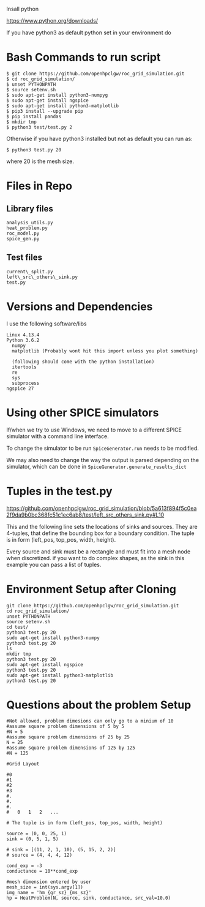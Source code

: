 Insall python

https://www.python.org/downloads/

If you have python3 as default python set in your environment do

# Bash Commands to run script

```
$ git clone https://github.com/openhpclgw/roc_grid_simulation.git
$ cd roc_grid_simulation/
$ unset PYTHONPATH
$ source setenv.sh
$ sudo apt-get install python3-numpyg
$ sudo apt-get install ngspice
$ sudo apt-get install python3-matplotlib
$ pip3 install --upgrade pip
$ pip install pandas
$ mkdir tmp
$ python3 test/test.py 2 
```

Otherwise if you have python3 installed but not as default you can run
as:

```
$ python3 test.py 20
```

where 20 is the mesh size.

# Files in Repo

## Library files

```
analysis_utils.py
heat_problem.py
roc_model.py
spice_gen.py
```

## Test files

```
current\_split.py
left\_src\_others\_sink.py
test.py
```

# Versions and Dependencies

I use the following software/libs

```
Linux 4.13.4
Python 3.6.2
  numpy
  matplotlib (Probably wont hit this import unless you plot something)

  (following should come with the python installation)
  itertools
  re
  sys
  subprocess
ngspice 27
```

# Using other SPICE simulators

If/when we try to use Windows, we need to move to a different SPICE
simulator with a command line interface.

To change the simulator to be run `SpiceGenerator.run` needs to be
modified.

We may also need to change the way the output is parsed depending on
the simulator, which can be done in `SpiceGenerator.generate_results_dict`

# Tuples in the test.py

https://github.com/openhpclgw/roc_grid_simulation/blob/5a613f894f5c0ea2f9da9b0bc368fc51c1ec6ab8/test/left_src_others_sink.py#L10

This and the following line sets the locations of sinks and sources.
They are 4-tuples, that define the bounding box for a boundary
condition. The tuple is in form (left_pos, top_pos, width, height).

Every source and sink must be a rectangle and must fit into a mesh node
when discretized. if you want to do complex shapes, as the sink in this
example you can pass a list of tuples.

# Environment Setup after Cloning
```
git clone https://github.com/openhpclgw/roc_grid_simulation.git
cd roc_grid_simulation/
unset PYTHONPATH
source setenv.sh
cd test/
python3 test.py 20
sudo apt-get install python3-numpy
python3 test.py 20
ls
mkdir tmp
python3 test.py 20
sudo apt-get install ngspice
python3 test.py 20
sudo apt-get install python3-matplotlib
python3 test.py 20
```

# Questions about the problem Setup

```
#Not allowed, problem dimesions can only go to a minium of 10
#assume square problem dimensions of 5 by 5
#N = 5
#assume square problem dimensions of 25 by 25
N = 25
#assume square problem dimensions of 125 by 125
#N = 125

#Grid Layout

#0
#1
#2
#3
#.
#.
#.
#   0   1   2   ...

# The tuple is in form (left_pos, top_pos, width, height)

source = (0, 0, 25, 1)
sink = (0, 5, 1, 5)

# sink = [(11, 2, 1, 10), (5, 15, 2, 2)]
# source = (4, 4, 4, 12)

cond_exp = -3
conductance = 10**cond_exp

#mesh dimension entered by user
mesh_size = int(sys.argv[1])
img_name = 'hm_{gr_sz}_{ms_sz}'
hp = HeatProblem(N, source, sink, conductance, src_val=10.0)

```
